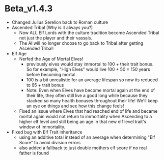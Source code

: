 # Beta_v1.4.3

- Changed Julius Serelion back to Roman culture
- Ascended Tribal (Why is it always you?)
    - Now ALL Elf Lords with the culture tradition become Ascended Tribal not just the player and their vassals.
    - The AI will no longer choose to go back to Tribal after getting Ascended Tribal!
- Elf Age
    - Nerfed the Age of Mortal Elves!
        - previously elves would stay immortal to 100 + their trait bonus. So for example, "High Elves" would live 100 + 50 = 150 years before becoming mortal
        - 100 is a bit unrealistic for an average lifespan so now its reduced to 65 + trait bonus
        - Note: Even when Elves have become mortal again at the end of their life, they often still live a good long while because they stacked so many health bonuses throughout their life! We'll keep an eye on things and see how this change feels!
    - Fixed an issue where Elves that had reached end of life and became mortal again would not return to immortality when Ascending to a higher elf level and still being an age in that new elf level trait's window of immortality.
- Fixed bug with Elf Trait Inheritance
    - using an additive total instead of an average when determining "Elf Score" to avoid division errors
    - also added a fallback to just double mothers elf score if no real father is found